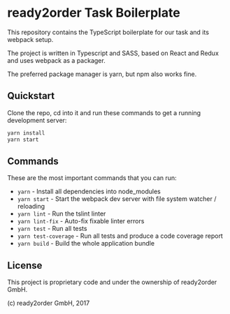 # ready2order Task Boilerplate

This repository contains the TypeScript boilerplate for our task and its webpack setup.

The project is written in Typescript and SASS, based on React and Redux and uses
webpack as a packager.

The preferred package manager is yarn, but npm also works fine.

## Quickstart

Clone the repo, cd into it and run these commands to get a running development server:

```bash
yarn install
yarn start
```

## Commands

These are the most important commands that you can run:

* `yarn` - Install all dependencies into node_modules
* `yarn start` - Start the webpack dev server with file system watcher / reloading
* `yarn lint` - Run the tslint linter
* `yarn lint-fix` - Auto-fix fixable linter errors
* `yarn test` - Run all tests
* `yarn test-coverage` - Run all tests and produce a code coverage report
* `yarn build` - Build the whole application bundle

## License

This project is proprietary code and under the ownership of ready2order GmbH.

(c) ready2order GmbH, 2017

